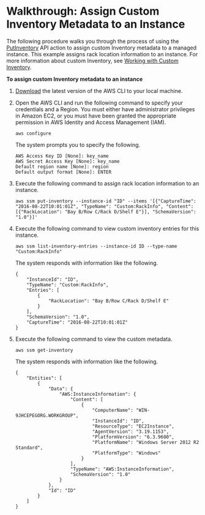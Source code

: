# Walkthrough: Assign Custom Inventory Metadata to an Instance<a name="sysman-inventory-walk-custom"></a>

The following procedure walks you through the process of using the [PutInventory](http://docs.aws.amazon.com/ssm/latest/APIReference/API_PutInventory.html) API action to assign custom Inventory metadata to a managed instance\. This example assigns rack location information to an instance\. For more information about custom Inventory, see [Working with Custom Inventory](sysman-inventory-custom.md)\.

**To assign custom Inventory metadata to an instance**

1. [Download](https://aws.amazon.com/cli/) the latest version of the AWS CLI to your local machine\.

1. Open the AWS CLI and run the following command to specify your credentials and a Region\. You must either have administrator privileges in Amazon EC2, or you must have been granted the appropriate permission in AWS Identity and Access Management \(IAM\)\.

   ```
   aws configure
   ```

   The system prompts you to specify the following\.

   ```
   AWS Access Key ID [None]: key_name
   AWS Secret Access Key [None]: key_name
   Default region name [None]: region
   Default output format [None]: ENTER
   ```

1. Execute the following command to assign rack location information to an instance\.

   ```
   aws ssm put-inventory --instance-id "ID" --items '[{"CaptureTime": "2016-08-22T10:01:01Z", "TypeName": "Custom:RackInfo", "Content":[{"RackLocation": "Bay B/Row C/Rack D/Shelf E"}], "SchemaVersion": "1.0"}]'
   ```

1. Execute the following command to view custom inventory entries for this instance\.

   ```
   aws ssm list-inventory-entries --instance-id ID --type-name "Custom:RackInfo"
   ```

   The system responds with information like the following\.

   ```
   {
       "InstanceId": "ID", 
       "TypeName": "Custom:RackInfo", 
       "Entries": [
           {
               "RackLocation": "Bay B/Row C/Rack D/Shelf E"
           }
       ], 
       "SchemaVersion": "1.0", 
       "CaptureTime": "2016-08-22T10:01:01Z"
   }
   ```

1. Execute the following command to view the custom metadata\.

   ```
   aws ssm get-inventory
   ```

   The system responds with information like the following\.

   ```
   {
       "Entities": [
           {
               "Data": {
                   "AWS:InstanceInformation": {
                       "Content": [
                           {
                               "ComputerName": "WIN-9JHCEPEGORG.WORKGROUP", 
                               "InstanceId": "ID", 
                               "ResourceType": "EC2Instance", 
                               "AgentVersion": "3.19.1153", 
                               "PlatformVersion": "6.3.9600", 
                               "PlatformName": "Windows Server 2012 R2 Standard", 
                               "PlatformType": "Windows"
                           }
                       ], 
                       "TypeName": "AWS:InstanceInformation", 
                       "SchemaVersion": "1.0"
                   }
               }, 
               "Id": "ID"
           }
       ]
   }
   ```